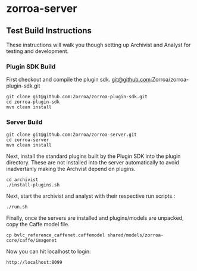 # zorroa-server

## Test Build Instructions

These instructions will walk you though setting up Archivist and Analyst for testing and development.

### Plugin SDK Build

First checkout and compile the plugin sdk.
git@github.com:Zorroa/zorroa-plugin-sdk.git

```
git clone git@github.com:Zorroa/zorroa-plugin-sdk.git
cd zorroa-plugin-sdk
mvn clean install
```

### Server Build

```
git clone git@github.com:Zorroa/zorroa-server.git
cd zorroa-server
mvn clean install
```

Next, install the standard plugins built by the Plugin SDK into the plugin directory.  These are not installed into the
server automatically to avoid inadvertanly making the Archvist depend on plugins.

```
cd archivist
./install-plugins.sh
```

Next, start the archivist and analyst with their respective run scripts.:

```
./run.sh
```

Finally, once the servers are installed and plugins/models are unpacked, copy the Caffe model file.

```
cp bvlc_reference_caffenet.caffemodel shared/models/zorroa-core/caffe/imagenet
```

Now you can hit localhost to login:

```
http://localhost:8099
```
